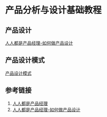 # 产品分析与设计基础教程


## 产品设计

[人人都是产品经理-如何做产品设计](https://www.woshipm.com/pd/5866876.html)

## 产品设计模式

[产品设计模式](work/methodology/Software-Engineering/Alalysis-and-Design/Product-Analysis-and-Design/产品设计模式.md)

## 参考链接

1. [人人都是产品经理]( https://www.woshipm.com/category/pd )
2. [人人都是产品经理-如何做产品设计](https://www.woshipm.com/pd/5866876.html)